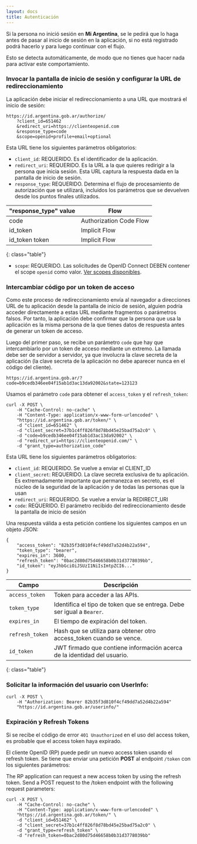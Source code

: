 ```yaml
---
layout: docs
title: Autenticación
---
```


Si la persona no inició sesión en **Mi Argentina**, se le pedirá que lo haga antes de pasar al inicio de sesión en la aplicación, si no está registrado podrá hacerlo y para luego continuar con el flujo.

Esto se detecta automáticamente, de modo que no tienes que hacer nada para activar este comportamiento.


### Invocar la pantalla de inicio de sesión y configurar la URL de redireccionamiento

La aplicación debe iniciar el redireccionamiento a una URL que mostrará el inicio de sesión:

```
https://id.argentina.gob.ar/authorize/
    ?client_id=651462
    &redirect_uri=https://clienteopenid.com
    &response_type=code
    &scope=openid+profile+email+optional
```

Esta URL tiene los siguientes parámetros obligatorios:

- `client_id`: REQUERIDO. Es el identificador de la aplicación.
- `redirect_uri`: REQUERIDO. Es la URL a la que quieres redirigir a la persona que inicia sesión. Esta URL captura la respuesta dada en la pantalla de inicio de sesión.
- `response_type`: REQUERIDO. Determina el flujo de procesamiento de autorización que se utilizará, incluidos los parámetros que se devuelven desde los puntos finales utilizados.

| "response_type" value | Flow |
| - | - |
| code | Authorization Code Flow |
| id_token | Implicit Flow |
| id_token token | Implicit Flow |
{: class="table"}

- `scope`: REQUERIDO. Las solicitudes de OpenID Connect DEBEN contener el scope `openid` como valor. [Ver scopes disponibles](https://argob.github.io/mi-argentina-docs/doc/permisos.html).


### Intercambiar código por un token de acceso

Como este proceso de redireccionamiento envía al navegador a direcciones URL de tu aplicación desde la pantalla de inicio de sesión, alguien podría acceder directamente a estas URL mediante fragmentos o parámetros falsos. Por tanto, la aplicación debe confirmar que la persona que usa la aplicación es la misma persona de la que tienes datos de respuesta antes de generar un token de acceso.

Luego del primer paso, se recibe un parámetro `code` que hay que intercambiarlo por un token de acceso mediante un extremo. La llamada debe ser de servidor a servidor, ya que involucra la clave secreta de la aplicación (la clave secreta de la aplicación no debe aparecer nunca en el código del cliente).

```
https://id.argentina.gob.ar/?code=b9cedb346ee04f15ab1d3ac13da92002&state=123123
```

Usamos el parámetro `code` para obtener el `access_token` y el `refresh_token`:

```
curl -X POST \
    -H "Cache-Control: no-cache" \
    -H "Content-Type: application/x-www-form-urlencoded" \
    "https://id.argentina.gob.ar/token/" \
    -d "client_id=651462" \
    -d "client_secret=37b1c4ff826f8d78bd45e25bad75a2c0" \
    -d "code=b9cedb346ee04f15ab1d3ac13da92002" \
    -d "redirect_uri=https://clienteopenid.com/" \
    -d "grant_type=authorization_code"
```

Esta URL tiene los siguientes parámetros obligatorios:

- `client_id`: REQUERIDO. Se vuelve a enviar el CLIENT_ID
- `client_secret`: REQUERIDO. La clave secreta exclusiva de tu aplicación. Es extremadamente importante que permanezca en secreto, es el núcleo de la seguridad de la aplicación y de todas las personas que la usan
- `redirect_uri`: REQUERIDO. Se vuelve a enviar la REDIRECT_URI
- `code`: REQUERIDO. El parámetro recibido del redireccionamiento desde la pantalla de inicio de sesión


Una respuesta válida a esta petición contiene los siguientes campos en un objeto JSON:

```
{
    "access_token": "82b35f3d810f4cf49dd7a52d4b22a594",
    "token_type": "bearer",
    "expires_in": 3600,
    "refresh_token": "0bac2d80d75d46658b0b31d3778039bb",
    "id_token": "eyJhbGciOiJSUzI1NiIsImtpZCI6..."
}
```

| Campo | Descripción |
| - | - |
| `access_token` | Token para acceder a las APIs. |
| `token_type` | Identifica el tipo de token que se entrega. Debe ser igual a `Bearer`. |
| `expires_in` | El tiempo de expiración del token. |
| `refresh_token` | Hash que se utiliza para obtener otro access_token cuando se vence. |
| `id_token` | JWT firmado que contiene información acerca de la identidad del usuario. |
{: class="table"}


### Solicitar la información del usuario con UserInfo:

```
curl -X POST \
    -H "Authorization: Bearer 82b35f3d810f4cf49dd7a52d4b22a594"
    "https://id.argentina.gob.ar/userinfo/"
```

### Expiración y Refresh Tokens

Si se recibe el código de error `401 Unauthorized` en el uso del access token, es probable que el access token haya expirado.

El cliente OpenID (RP) puede pedir un nuevo access token usando el refresh token. Se tiene que enviar una petición **POST** al endpoint `/token` con los siguientes parámetros:

The RP application can request a new access token by using the refresh token. Send a POST request to the /token endpoint with the following request parameters:

```
curl -X POST \
    -H "Cache-Control: no-cache" \
    -H "Content-Type: application/x-www-form-urlencoded" \
    "https://id.argentina.gob.ar/token/" \
    -d "client_id=651462" \
    -d "client_secret=37b1c4ff826f8d78bd45e25bad75a2c0" \
    -d "grant_type=refresh_token" \
    -d "refresh_token=0bac2d80d75d46658b0b31d3778039bb"
```
